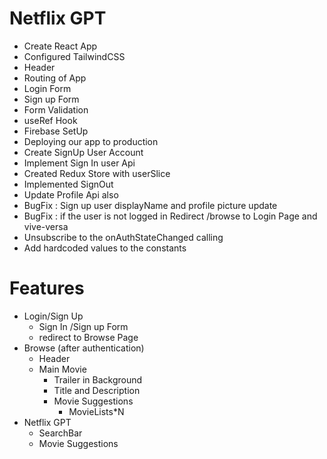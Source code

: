 # Netflix GPT

- Create React App
- Configured TailwindCSS
- Header
- Routing of App
- Login Form
- Sign up Form
- Form Validation
- useRef Hook
- Firebase SetUp
- Deploying our app to production
- Create SignUp User Account
- Implement Sign In user Api
- Created Redux Store with userSlice
- Implemented SignOut
- Update Profile Api also
- BugFix : Sign up user displayName and profile picture update
- BugFix : if the user is not logged in Redirect /browse to Login Page and vive-versa
- Unsubscribe to the onAuthStateChanged calling
- Add hardcoded values to the constants
<!-- - Ftech Movies from TMDB -->

# Features
- Login/Sign Up
     - Sign In /Sign up Form
     - redirect to Browse Page
- Browse (after authentication)
    - Header
    - Main Movie
        - Trailer in Background
        - Title and Description
        - Movie Suggestions
            - MovieLists*N
- Netflix GPT
    - SearchBar
    - Movie Suggestions
